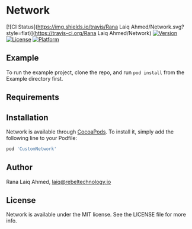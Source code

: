 # Network

[![CI Status](https://img.shields.io/travis/Rana Laiq Ahmed/Network.svg?style=flat)](https://travis-ci.org/Rana Laiq Ahmed/Network)
[![Version](https://img.shields.io/cocoapods/v/Network.svg?style=flat)](https://cocoapods.org/pods/Network)
[![License](https://img.shields.io/cocoapods/l/Network.svg?style=flat)](https://cocoapods.org/pods/Network)
[![Platform](https://img.shields.io/cocoapods/p/Network.svg?style=flat)](https://cocoapods.org/pods/Network)

## Example

To run the example project, clone the repo, and run `pod install` from the Example directory first.

## Requirements

## Installation

Network is available through [CocoaPods](https://cocoapods.org). To install
it, simply add the following line to your Podfile:

```ruby
pod 'CustomNetwork'
```

## Author

Rana Laiq Ahmed, laiq@rebeltechnology.io

## License

Network is available under the MIT license. See the LICENSE file for more info.
